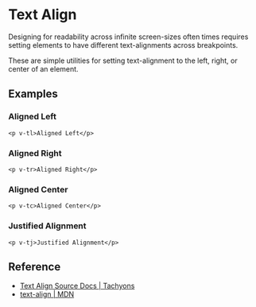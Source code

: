 <script setup>
import AlignedCenter from '../components/text-align/AlignedCenter.vue';
import AlignedLeft from '../components/text-align/AlignedLeft.vue';
import AlignedRight from '../components/text-align/AlignedRight.vue';
import JustifiedAlignment from '../components/text-align/JustifiedAlignment.vue';
</script>

# Text Align

Designing for readability across infinite screen-sizes often times
requires setting elements to have different text-alignments across
breakpoints.

These are simple utilities for setting text-alignment to the left,
right, or center of an element.

## Examples

### Aligned Left

```vue
<p v-tl>Aligned Left</p>
```

<AlignedLeft />

### Aligned Right

```vue
<p v-tr>Aligned Right</p>
```

<AlignedRight />

### Aligned Center

```vue
<p v-tc>Aligned Center</p>
```

<AlignedCenter />

### Justified Alignment

```vue
<p v-tj>Justified Alignment</p>
```

<JustifiedAlignment />

## Reference

* [Text Align Source Docs | Tachyons](https://tachyons.io/docs/typography/text-align/)
* [text-align | MDN](https://developer.mozilla.org/en-US/docs/Web/CSS/text-align)
